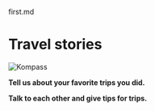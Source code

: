 first.md

# Travel stories 

![Kompass](https://encrypted-tbn0.gstatic.com/images?q=tbn:ANd9GcS-tsdrARaPrzg7YfrFYLAwh_FTbnHvjWcrnA&usqp=CAU "Reise")

**Tell us about your favorite trips you did.**


**Talk to each other and give tips for trips.**

